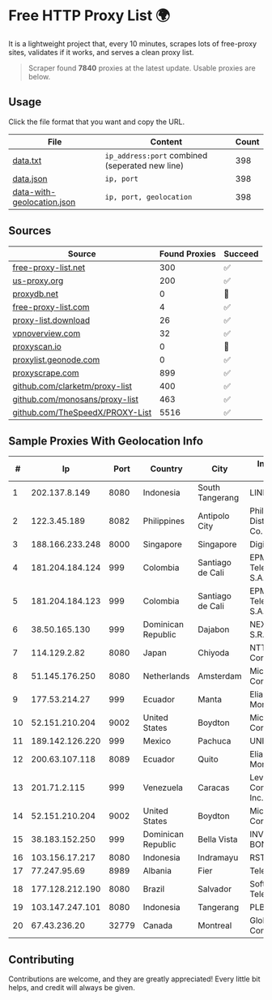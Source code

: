 
# Free HTTP Proxy List 🌍

It is a lightweight project that, every 10 minutes, scrapes lots of free-proxy sites, validates if it works, and serves a clean proxy list.


> Scraper found **7840** proxies at the latest update. Usable proxies are below.

## Usage

Click the file format that you want and copy the URL.


|File|Content|Count|
|----|-------|-----|
|[data.txt](https://raw.githubusercontent.com/themiralay/Proxy-List-World/master/data.txt)|`ip_address:port` combined (seperated new line)|398|
|[data.json](https://raw.githubusercontent.com/themiralay/Proxy-List-World/master/data.json)|`ip, port`|398|
|[data-with-geolocation.json](https://raw.githubusercontent.com/themiralay/Proxy-List-World/master/data-with-geolocation.json)|`ip, port, geolocation`|398|

## Sources

|Source|Found Proxies|Succeed|
|------|-------------|-------|
|[free-proxy-list.net](https://free-proxy-list.net)|300|✅|
|[us-proxy.org](https://www.us-proxy.org)|200|✅|
|[proxydb.net](http://proxydb.net)|0|🚫|
|[free-proxy-list.com](https://free-proxy-list.com/?page=&port=&type%5B%5D=http&type%5B%5D=https&up_time=0&search=Search)|4|✅|
|[proxy-list.download](https://www.proxy-list.download/HTTP)|26|✅|
|[vpnoverview.com](https://vpnoverview.com/privacy/anonymous-browsing/free-proxy-servers)|32|✅|
|[proxyscan.io](https://www.proxyscan.io)|0|🚫|
|[proxylist.geonode.com](https://proxylist.geonode.com/api/proxy-list?limit=300&page=1&sort_by=lastChecked&sort_type=desc&protocols=http,https)|0|✅|
|[proxyscrape.com](https://api.proxyscrape.com/v2/?request=displayproxies&protocol=http&timeout=10000&country=all&ssl=all&anonymity=all)|899|✅|
|[github.com/clarketm/proxy-list](https://raw.githubusercontent.com/clarketm/proxy-list/master/proxy-list-raw.txt)|400|✅|
|[github.com/monosans/proxy-list](https://raw.githubusercontent.com/monosans/proxy-list/main/proxies/http.txt)|463|✅|
|[github.com/TheSpeedX/PROXY-List](https://raw.githubusercontent.com/TheSpeedX/PROXY-List/master/http.txt)|5516|✅|


## Sample Proxies With Geolocation Info

|#|Ip|Port|Country|City|Internet Service Provider|
|-|--|----|-------|----|-------------------------|
|1|202.137.8.149|8080|Indonesia|South Tangerang|LINKNET|
|2|122.3.45.189|8082|Philippines|Antipolo City|Philippine Long Distance Telephone Co.|
|3|188.166.233.248|8000|Singapore|Singapore|DigitalOcean, LLC|
|4|181.204.184.124|999|Colombia|Santiago de Cali|EPM Telecomunicaciones S.A. E.S.P.|
|5|181.204.184.123|999|Colombia|Santiago de Cali|EPM Telecomunicaciones S.A. E.S.P.|
|6|38.50.165.130|999|Dominican Republic|Dajabon|NEXTELECOM, S.R.L.|
|7|114.129.2.82|8080|Japan|Chiyoda|NTT SmartConnect Corporation|
|8|51.145.176.250|8080|Netherlands|Amsterdam|Microsoft Corporation|
|9|177.53.214.27|999|Ecuador|Manta|Eliana Vanessa Morocho Oña|
|10|52.151.210.204|9002|United States|Boydton|Microsoft Corporation|
|11|189.142.126.220|999|Mexico|Pachuca|UNINET|
|12|200.63.107.118|8089|Ecuador|Quito|Eliana Vanessa Morocho Oña|
|13|201.71.2.115|999|Venezuela|Caracas|Level 3 Communications, Inc.|
|14|52.151.210.204|9002|United States|Boydton|Microsoft Corporation|
|15|38.183.152.250|999|Dominican Republic|Bella Vista|INVERSIONES BONAFER, SRL|
|16|103.156.17.217|8080|Indonesia|Indramayu|RSTNET|
|17|77.247.95.69|8989|Albania|Fier|Teleco Eighth|
|18|177.128.212.190|8080|Brazil|Salvador|Softdados Telecomunicações|
|19|103.147.247.101|8080|Indonesia|Tangerang|PLBNET|
|20|67.43.236.20|32779|Canada|Montreal|GloboTech Communications|



## Contributing

Contributions are welcome, and they are greatly appreciated! Every
little bit helps, and credit will always be given.

